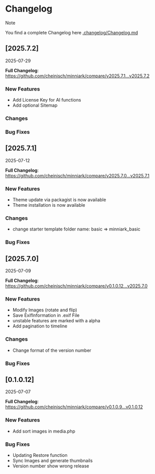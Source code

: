 # Changelog

> [!NOTE]
> You find a complete Changelog here [.changelog/Changelog.md](https://github.com/cheinisch/minniark/blob/main/.changelog/Changelog.md)

## [2025.7.2]
2025-07-29

**Full Changelog**: https://github.com/cheinisch/minniark/compare/v2025.7.1...v2025.7.2

### New Features
- Add License Key for AI functions
- Add optional Sitemap

### Changes

### Bug Fixes

## [2025.7.1]
2025-07-12

**Full Changelog**: https://github.com/cheinisch/minniark/compare/v2025.7.0...v2025.7.1

### New Features
- Theme update via packagist is now available
- Theme installation is now available

### Changes
- change starter template folder name: basic => minniark_basic

### Bug Fixes

## [2025.7.0]
2025-07-09

**Full Changelog**: https://github.com/cheinisch/minniark/compare/v0.1.0.12...v2025.7.0

### New Features
- Modify Images (rotate and flip)
- Save ExifInformation in .exif File
- unstable features are marked with a alpha
- Add pagination to timeline

### Changes
- Change format of the version number

### Bug Fixes


## [0.1.0.12]
2025-07-07

**Full Changelog**: https://github.com/cheinisch/minniark/compare/v0.1.0.9...v0.1.0.12

### New Features
- Add sort images in media.php

### Bug Fixes
- Updating Restore function
- Sync Images and generate thumbnails
- Version number show wrong release
